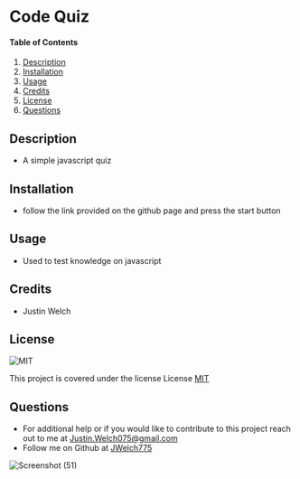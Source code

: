 # Code Quiz
  
#### Table of Contents
1. [Description](#description)
2. [Installation](#installation)
3. [Usage](#usage)
4. [Credits](#credits)
5. [License](#license)
6. [Questions](#questions)
## Description
* A simple javascript quiz 
## Installation 
* follow the link provided on the github page and press the start button
## Usage 
* Used to test knowledge on javascript
## Credits
* Justin Welch

## License
    
![MIT](https://img.shields.io/badge/license-MIT-blue.svg)

This project is covered under the license License [MIT](https://opensource.org/licenses/MIT)
    

## Questions
* For additional help or if you would like to contribute to this project reach out to me at Justin.Welch075@gmail.com
* Follow me on Github at [JWelch775](http://github.com/JWelch775)

![Screenshot (51)](https://user-images.githubusercontent.com/73437887/115452803-858a9780-a1e4-11eb-892e-7f556c7e3703.png)
